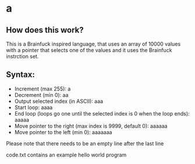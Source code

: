# a

## How does this work?
This is a Brainfuck inspired language, that uses an array of 10000 values with a pointer that selects one of the values and it uses the Brainfuck instrction set.

## Syntax:
- Increment (max 255): a
- Decrement (min 0): aa
- Output selected index (in ASCII): aaa
- Start loop: aaaa
- End loop (loops go one until the selected index is 0 when the loop ends): aaaaa
- Move pointer to the right (max index is 9999, default 0): aaaaaa
- Move pointer to the left (min 0): aaaaaaa 

Please note that there needs to be an empty line after the last line

code.txt contains an example hello world program
